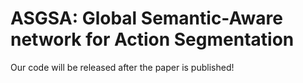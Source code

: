 # ASGSA: Global Semantic-Aware network for Action Segmentation
Our code will be released after the paper is published!
